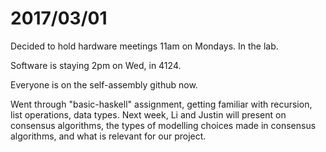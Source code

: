 2017/03/01
==========

Decided to hold hardware meetings 11am on Mondays. In the lab.

Software is staying 2pm on Wed, in 4124.

Everyone is on the self-assembly github now.

Went through "basic-haskell" assignment, getting familiar with recursion, list
operations, data types. Next week, Li and Justin will present on consensus
algorithms, the types of modelling choices made in consensus algorithms, and
what is relevant for our project.
